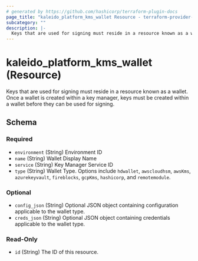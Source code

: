 ```yaml
---
# generated by https://github.com/hashicorp/terraform-plugin-docs
page_title: "kaleido_platform_kms_wallet Resource - terraform-provider-kaleido"
subcategory: ""
description: |-
  Keys that are used for signing must reside in a resource known as a wallet. Once a wallet is created within a key manager, keys must be created within a wallet before they can be used for signing.
---
```


# kaleido_platform_kms_wallet (Resource)

Keys that are used for signing must reside in a resource known as a wallet. Once a wallet is created within a key manager, keys must be created within a wallet before they can be used for signing.



<!-- schema generated by tfplugindocs -->
## Schema

### Required

- `environment` (String) Environment ID
- `name` (String) Wallet Display Name
- `service` (String) Key Manager Service ID
- `type` (String) Wallet Type. Options include `hdwallet`, `awscloudhsm`, `awsKms`, `azurekeyvault`, `fireblocks`, `gcpKms`, `hashicorp`, and `remotemodule`.

### Optional

- `config_json` (String) Optional JSON object containing configuration applicable to the wallet type.
- `creds_json` (String) Optional JSON object containing credentials applicable to the wallet type.

### Read-Only

- `id` (String) The ID of this resource.
